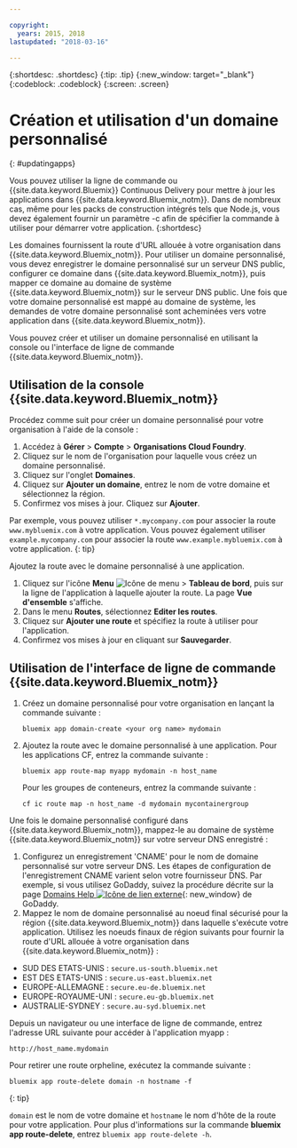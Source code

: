 ```yaml
---

copyright:
  years: 2015, 2018
lastupdated: "2018-03-16"

---
```


{:shortdesc: .shortdesc}
{:tip: .tip}
{:new_window: target="_blank"}
{:codeblock: .codeblock}
{:screen: .screen}

# Création et utilisation d'un domaine personnalisé
{: #updatingapps}

Vous pouvez utiliser la ligne de commande ou {{site.data.keyword.Bluemix}} Continuous Delivery pour mettre à jour les applications dans {{site.data.keyword.Bluemix_notm}}. Dans de nombreux cas, même pour les packs de construction intégrés tels que Node.js, vous devez également fournir un paramètre -c afin de spécifier la
commande à utiliser pour démarrer votre application.
{:shortdesc}

Les domaines fournissent la route d'URL allouée à votre organisation dans {{site.data.keyword.Bluemix_notm}}. Pour utiliser un domaine personnalisé, vous devez enregistrer le domaine personnalisé sur un serveur DNS public, configurer ce domaine dans {{site.data.keyword.Bluemix_notm}}, puis mapper ce domaine au domaine de système {{site.data.keyword.Bluemix_notm}} sur le serveur DNS public. Une fois que votre domaine personnalisé est mappé au domaine de système, les demandes de votre domaine personnalisé sont acheminées vers votre application
dans {{site.data.keyword.Bluemix_notm}}.

Vous pouvez créer et utiliser un domaine personnalisé en utilisant la console ou l'interface de ligne de commande {{site.data.keyword.Bluemix_notm}}.

## Utilisation de la console {{site.data.keyword.Bluemix_notm}}

Procédez comme suit pour créer un domaine personnalisé pour votre organisation à l'aide de la console :

1. Accédez à **Gérer** &gt; **Compte** &gt; **Organisations Cloud Foundry**.
2. Cliquez sur le nom de l'organisation pour laquelle vous créez un domaine personnalisé.
3. Cliquez sur l'onglet **Domaines**.
4. Cliquez sur **Ajouter un domaine**, entrez le nom de votre domaine et sélectionnez la région.
5. Confirmez vos mises à jour. Cliquez sur **Ajouter**. 

Par exemple, vous pouvez utiliser `*.mycompany.com` pour associer la route `www.mybluemix.com` à votre application. Vous pouvez également utiliser `example.mycompany.com` pour associer la route `www.example.mybluemix.com` à votre application.
{: tip}

Ajoutez la route avec le domaine personnalisé à une application.

1. Cliquez sur l'icône **Menu** ![Icône de menu](../icons/icon_hamburger.svg) &gt; **Tableau de bord**, puis sur la ligne de l'application à laquelle ajouter la route. La page **Vue d'ensemble** s'affiche.
2. Dans le menu **Routes**, sélectionnez **Editer les routes**.
3. Cliquez sur **Ajouter une route** et spécifiez la route à utiliser pour l'application.
4. Confirmez vos mises à jour en cliquant sur **Sauvegarder**.

## Utilisation de l'interface de ligne de commande {{site.data.keyword.Bluemix_notm}}

1. Créez un domaine personnalisé pour votre organisation en lançant la commande suivante :

   ```
   bluemix app domain-create <your org name> mydomain
   ```

2. Ajoutez la route avec le domaine personnalisé à une application. Pour les applications CF, entrez la commande suivante :

   ```
   bluemix app route-map myapp mydomain -n host_name

   ```

   Pour les groupes de conteneurs, entrez la commande suivante :

   ```
   cf ic route map -n host_name -d mydomain mycontainergroup

   ```

Une fois le domaine personnalisé configuré dans {{site.data.keyword.Bluemix_notm}}, mappez-le au domaine de système
{{site.data.keyword.Bluemix_notm}} sur votre serveur DNS enregistré :

1. Configurez un enregistrement 'CNAME' pour le nom de domaine personnalisé sur votre serveur DNS. Les étapes de configuration de l'enregistrement
CNAME varient selon votre fournisseur DNS. Par exemple, si vous utilisez GoDaddy, suivez la procédure décrite sur la page [Domains Help ![Icône de lien externe](../icons/launch-glyph.svg "Icône de lien externe")](https://www.godaddy.com/help/add-a-cname-record-19236){: new_window} de GoDaddy.
2. Mappez le nom de domaine personnalisé au noeud final sécurisé pour la région {{site.data.keyword.Bluemix_notm}} dans laquelle s'exécute
votre application. Utilisez les noeuds finaux de région suivants pour fournir la route d'URL allouée à votre organisation dans
{{site.data.keyword.Bluemix_notm}} :

  * SUD DES ETATS-UNIS : `secure.us-south.bluemix.net`
  * EST DES ETATS-UNIS : `secure.us-east.bluemix.net`
  * EUROPE-ALLEMAGNE : `secure.eu-de.bluemix.net`
  * EUROPE-ROYAUME-UNI : `secure.eu-gb.bluemix.net`
  * AUSTRALIE-SYDNEY : `secure.au-syd.bluemix.net`

Depuis un navigateur ou une interface de ligne de commande, entrez l'adresse URL suivante pour accéder à l'application myapp :

```
http://host_name.mydomain

```

Pour retirer une route orpheline, exécutez la commande suivante :

```
bluemix app route-delete domain -n hostname -f

```
{: tip}

`domain` est le nom de votre domaine et `hostname` le nom d'hôte de la route pour votre application. Pour plus d'informations sur la commande **bluemix app route-delete**, entrez `bluemix app route-delete -h`.


